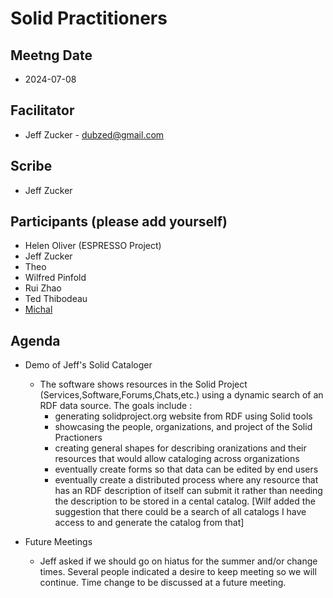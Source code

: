  
# Solid Practitioners

## Meetng Date
* 2024-07-08

## Facilitator 
* Jeff Zucker - dubzed@gmail.com

## Scribe
* Jeff Zucker

## Participants (please add yourself)
* Helen Oliver (ESPRESSO Project)
* Jeff Zucker
* Theo
* Wilfred Pinfold
* Rui Zhao
* Ted Thibodeau
* [Michal](https://id.mrkvon.org)

## Agenda

* Demo of Jeff's Solid Cataloger
    * The software shows resources in the Solid Project (Services,Software,Forums,Chats,etc.) using a dynamic search of an RDF data source.  The goals include : 
        * generating solidproject.org website from RDF using Solid tools
        * showcasing the people, organizations, and project of the Solid Practioners
        * creating general shapes for describing oranizations and their resources that would allow cataloging across organizations
        * eventually create forms so that data can be edited by end users
        * eventually create a distributed process where any resource that has an RDF description of itself can submit it rather than needing the description to be stored in a cental catalog.  [Wilf added the suggestion that there could be a search of all catalogs I have access to and generate the catalog from that]

* Future Meetings
    * Jeff asked if we should go on hiatus for the summer and/or change times.  Several people indicated a desire to keep meeting so we will continue.  Time change to be discussed at a future meeting.
    
